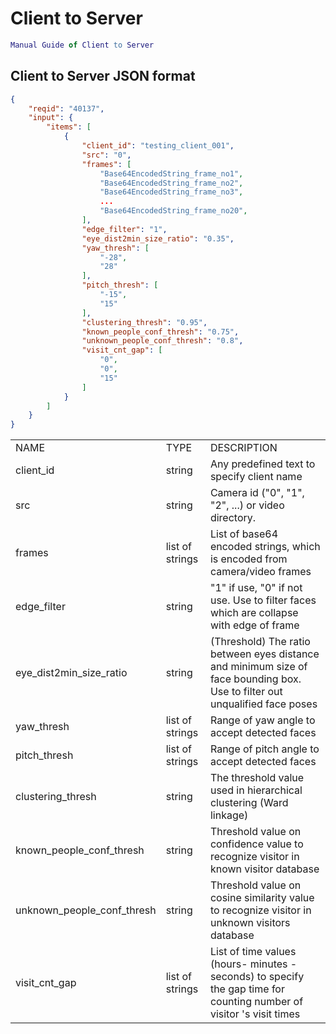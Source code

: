 # Client to Server
```erlang
Manual Guide of Client to Server

```


## Client to Server JSON format
```json
{
    "reqid": "40137",
    "input": {
        "items": [
            {
                "client_id": "testing_client_001",
                "src": "0",
                "frames": [
                    "Base64EncodedString_frame_no1",
                    "Base64EncodedString_frame_no2",
                    "Base64EncodedString_frame_no3",
                    ...
                    "Base64EncodedString_frame_no20",
                ],
                "edge_filter": "1",
                "eye_dist2min_size_ratio": "0.35",
                "yaw_thresh": [
                    "-28",
                    "28"
                ],
                "pitch_thresh": [
                    "-15",
                    "15"
                ],
                "clustering_thresh": "0.95",
                "known_people_conf_thresh": "0.75",
                "unknown_people_conf_thresh": "0.8",
                "visit_cnt_gap": [
                    "0",
                    "0",
                    "15"
                ]
            }
        ]
    }
}
```

<table >
<tr>
<td >NAME</td>
<td >TYPE</td>
<td >DESCRIPTION</td>
</tr>
<tr>
<td >client_id</td>
<td >string</td>
<td >Any predefined text to specify client name</td>
</tr>
<tr>
<td >src</td>
<td >string</td>
<td >Camera id ("0", "1", "2", ...) or video directory.</td>
</tr>
<tr>
<td >frames</td>
<td >list of strings</td>
<td >List of base64 encoded strings, which is encoded from camera/video frames</td>
</tr>
<tr>
<td >edge_filter</td>
<td >string</td>
<td >"1" if use, "0" if not use. Use to filter faces which are collapse with edge of frame</td>
</tr>
<tr>
<td >eye_dist2min_size_ratio</td>
<td >string</td>
<td >(Threshold) The ratio between eyes distance and minimum size of face bounding box. Use to filter out unqualified face poses </td>
</tr>
<tr>
<td >yaw_thresh</td>
<td >list of strings</td>
<td >Range of yaw angle to accept detected faces</td>
</tr>
<tr>
<td >pitch_thresh</td>
<td >list of strings</td>
<td >Range of pitch angle to accept detected faces</td>
</tr>
<tr>
<td >clustering_thresh</td>
<td >string</td>
<td >The threshold value used in hierarchical clustering (Ward linkage)</td>
</tr>
<tr>
<td >known_people_conf_thresh</td>
<td >string</td>
<td >Threshold value on confidence value to recognize visitor in known visitor database</td>
</tr>
<tr>
<td >unknown_people_conf_thresh</td>
<td >string</td>
<td >Threshold value on cosine similarity value to recognize visitor in unknown visitors database </td>
</tr>
<tr>
<td >visit_cnt_gap</td>
<td >list of strings</td>
<td >List of time values (hours- minutes - seconds) to specify the gap time for counting number of visitor 's visit times</td>
</tr>
</table>
